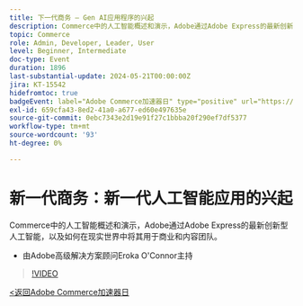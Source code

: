 ```yaml
---
title: 下一代商务 — Gen AI应用程序的兴起
description: Commerce中的人工智能概述和演示，Adobe通过Adobe Express的最新创新型人工智能，以及如何在现实世界中将其用于商业和内容团队。
topic: Commerce
role: Admin, Developer, Leader, User
level: Beginner, Intermediate
doc-type: Event
duration: 1896
last-substantial-update: 2024-05-21T00:00:00Z
jira: KT-15542
hidefromtoc: true
badgeEvent: label="Adobe Commerce加速器日" type="positive" url="https://experienceleague.adobe.com/zh-hans/docs/events/apac-commerce-recordings/2024/overview"
exl-id: 659cfa43-8ed2-41a0-a677-ed60e497635e
source-git-commit: 0ebc7343e2d19e91f27c1bbba20f290ef7df5377
workflow-type: tm+mt
source-wordcount: '93'
ht-degree: 0%

---
```


# 新一代商务：新一代人工智能应用的兴起

Commerce中的人工智能概述和演示，Adobe通过Adobe Express的最新创新型人工智能，以及如何在现实世界中将其用于商业和内容团队。

+ 由Adobe高级解决方案顾问Eroka O&#39;Connor主持

>[!VIDEO](https://video.tv.adobe.com/v/3456494/?learn=on&captions=chi_hans)

[&lt;返回Adobe Commerce加速器日](./overview.md)

